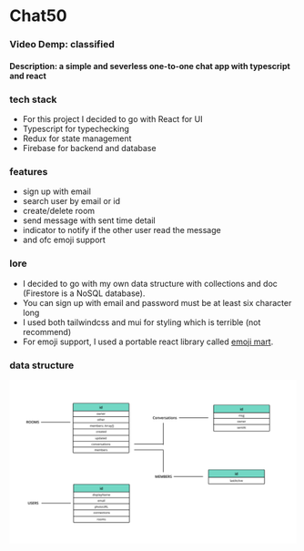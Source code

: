 # Chat50
### Video Demp:   classified
#### Description: a simple and severless one-to-one chat app with typescript and react

### tech stack
* For this project I decided to go with React for UI
* Typescript for typechecking
* Redux for state management
* Firebase for backend and database

### features
* sign up with email 
* search user by email or id
* create/delete room
* send message with sent time detail
* indicator to notify if the other user read the message
* and ofc emoji support

### lore
* I decided to go with my own data structure with collections and doc (Firestore is a NoSQL database).
* You can sign up with email and password must be at least six character long
* I used both tailwindcss and mui for styling which is terrible (not recommend)
* For emoji support, I used a portable react library called [emoji mart](https://github.com/missive/emoji-mart).

### data structure
![firestore data structure](./nitty-gritty.png)
